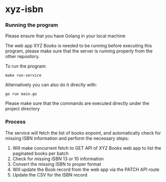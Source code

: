 # xyz-isbn

### Running the program
Please ensure that you have Golang in your local machine

The web app XYZ Books is needed to be running before executing this program, please make sure that the server is running properly from the other repository.

To run the program:
```
make run-service
```
Alternatively you can also do it directly with:
```
go run main.go
```
Please make sure that the commands are executed directly under the project directory

### Process
The service will fetch the list of books enpoint, and automatically check for missing ISBN information and perform the necessary steps:
 1. Will make concurrent fetch to GET API of XYZ Books web app to list the paginated books per batch
 2. Check for missing ISBN  13 or 10 information
 3. Convert the missing ISBN to proper format
 4. Will update the Book record from the web app via the PATCH API route
 5. Update the CSV for the ISBN record
